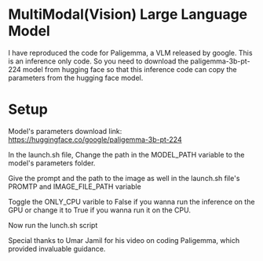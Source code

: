 
# MultiModal(Vision) Large Language Model

I have reproduced the code for Paligemma, a VLM released by google. This is an inference only code. So you need to download the paligemma-3b-pt-224  model from hugging face so that this inference code can copy the parameters from the hugging face model.




# Setup 
Model's parameters download link: https://huggingface.co/google/paligemma-3b-pt-224

In the launch.sh file, Change the path in the MODEL_PATH variable to the model's parameters folder. 

Give the prompt and the path to the image as well in the launch.sh file's PROMTP and IMAGE_FILE_PATH variable

Toggle the ONLY_CPU varible to False if you wanna run the inference on the GPU or change it to True if you wanna run it on the CPU.

Now run the lunch.sh script

Special thanks to Umar Jamil for his video on coding Paligemma, which provided invaluable guidance.

